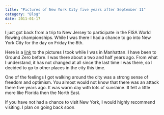 ```yaml
---
title: "Pictures of New York City five years after September 11"
category: "Blog"
date: 2011-01-17
---
```



I just got back from a trip to New Jersey to participate in the FISA World Rowing championships. While I was there I had a chance to go into New York City for the day on Friday the 8th.

Here is a [link](http://www.fekke.com/index.cfm?fuseaction=home.viewImageList&directory=2006_0907) to the pictures I took while I was in Manhattan. I have been to Ground Zero before. I was there about a two and half years ago. From what I understand, it has not changed at all since the last time I was there, so I decided to go to other places in the city this time.

One of the feelings I got walking around the city was a strong sense of freedom and optimism. You almost would not know that there was an attack there five years ago. It was warm day with lots of sunshine. It felt a little more like Florida then the North East.

If you have not had a chance to visit New York, I would highly recommend visiting. I plan on going back soon.